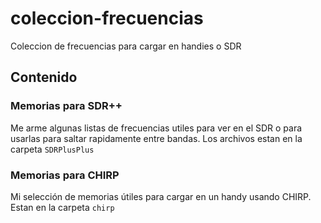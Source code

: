 # coleccion-frecuencias

Coleccion de frecuencias para cargar en handies o SDR

## Contenido

### Memorias para SDR++

Me arme algunas listas de frecuencias utiles para ver en el SDR o para usarlas para saltar rapidamente entre bandas. Los archivos estan en la carpeta `SDRPlusPlus`

### Memorias para CHIRP

Mi selección de memorias útiles para cargar en un handy usando CHIRP. Estan en la carpeta `chirp`